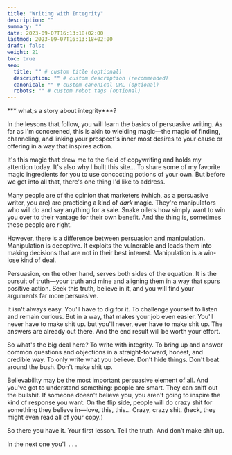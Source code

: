 ```yaml
---
title: "Writing with Integrity"
description: ""
summary: ""
date: 2023-09-07T16:13:18+02:00
lastmod: 2023-09-07T16:13:18+02:00
draft: false
weight: 21
toc: true
seo:
  title: "" # custom title (optional)
  description: "" # custom description (recommended)
  canonical: "" # custom canonical URL (optional)
  robots: "" # custom robot tags (optional)
---
```

*** what;s a story about integrity***?

In the lessons that follow, you will learn the basics of persuasive writing. As far as I'm concerened, this is akin to wielding magic&mdash;the magic of finding, channeling, and linking your prospect's inner most desires to your cause or offering in a way that inspires action.

It's this magic that drew me to the field of copywriting and holds my attention today. It's also why I built this site... To share some of my favorite magic ingredients for you to use concocting potions of your own. But before we get into all that, there's one thing I'd like to address.

Many people are of the opinion that marketers (which, as a persuasive writer, you are) are practicing a kind of *dark* magic. They're manipulators who will do and say anything for a sale. Snake oilers how simply want to win you over to their vantage for their own benefit. And the thing is, sometimes these people are right.

However, there is a difference between persuasion and manipulation. Manipulation is deceptive. It exploits the vulnerable and leads them into making decisions that are not in their best interest. Manipulation is a win-lose kind of deal.

Persuasion, on the other hand, serves both sides of the equation. It is the pursuit of truth&mdash;your truth and mine and aligning them in a way that spurs positive action. Seek this truth, believe in it, and you will find your arguments far more persuasive.






It isn't always easy. You'll have to dig for it. To challenge yourself to listen and remain curious. But in a way, that makes your job even easier. You'll never have to make shit up.  but you'll never, ever have to make shit up. The answers are already out there. And the end result will be worth your effort.

So what's the big deal here? To write with integrity. To bring up and answer common questions and objections in a straight-forward, honest, and credible way. To only write what you believe. Don't hide things. Don't beat around the bush. Don't make shit up.


Believability may be the most important persuasive element of all. And you've got to understand something: people are smart. They can sniff out the bullshit. If someone doesn't believe you, you aren't going to inspire the kind of response you want. On the flip side, people will do crazy shit for something they believe in&mdash;love, this, this… Crazy, crazy shit. (heck, they might even read all of your copy.)



So there you have it. Your first lesson. Tell the truth. And don’t make shit up.

In the next one you'll . . .
